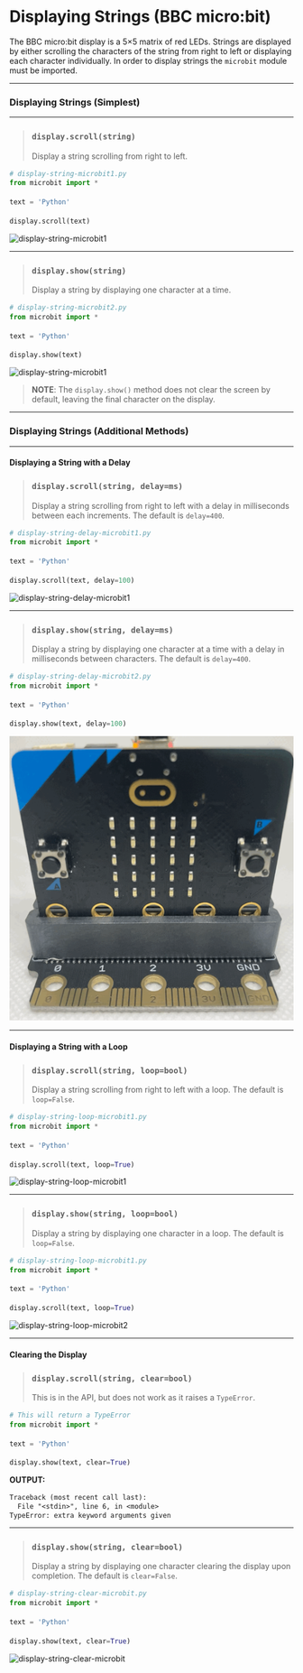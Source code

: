 # Displaying Strings (BBC micro:bit)

The BBC micro:bit display is a 5×5 matrix of red LEDs. Strings are displayed by either scrolling the characters of the string from right to left or displaying each character individually. In order to display strings the `microbit` module must be imported.

---

###  Displaying Strings (Simplest)

---

> ### `display.scroll(string)`
>
> Display a string scrolling from right to left.

```python
# display-string-microbit1.py
from microbit import *

text = 'Python'

display.scroll(text)
```

![display-string-microbit1](images/display-string-microbit1.gif)

---

> ### `display.show(string)`
>
> Display a string by displaying one character at a time.

```python
# display-string-microbit2.py
from microbit import *

text = 'Python'

display.show(text)
```

![display-string-microbit1](images/display-string-microbit2.gif)

> **NOTE**: The `display.show()` method does not clear the screen by default, leaving the final character on the display.

---

### Displaying Strings (Additional Methods)

---

#### Displaying a String with a Delay 

> ### `display.scroll(string, delay=ms)`
>
> Display a string scrolling from right to left with a delay in milliseconds between each increments. The default is `delay=400`.

```python
# display-string-delay-microbit1.py
from microbit import *

text = 'Python'

display.scroll(text, delay=100)
```

![display-string-delay-microbit1](images/display-string-delay-microbit1.gif)

---

> ### `display.show(string, delay=ms)`
>
> Display a string by displaying one character at a time with a delay in milliseconds between characters. The default is `delay=400`.

```python
# display-string-delay-microbit2.py
from microbit import *

text = 'Python'

display.show(text, delay=100)
```

![display-string-delay-microbit2](images/display-string-delay-microbit2.gif)

---

#### Displaying a String with a Loop

> ### `display.scroll(string, loop=bool)`
>
> Display a string scrolling from right to left with a loop. The default is `loop=False`.

```python
# display-string-loop-microbit1.py
from microbit import *

text = 'Python'

display.scroll(text, loop=True)
```

![display-string-loop-microbit1](images/display-string-loop-microbit1.gif)

---

> ### `display.show(string, loop=bool)`
>
> Display a string by displaying one character in a loop. The default is `loop=False`.

```python
# display-string-loop-microbit1.py
from microbit import *

text = 'Python'

display.scroll(text, loop=True)
```

![display-string-loop-microbit2](images/display-string-loop-microbit2.gif)

---

#### Clearing the Display

> ### `display.scroll(string, clear=bool)`
>
> This is in the API, but does not work as it raises a `TypeError`.

```python
# This will return a TypeError
from microbit import *

text = 'Python'

display.show(text, clear=True)
```

**OUTPUT:**

```
Traceback (most recent call last):
  File "<stdin>", line 6, in <module>
TypeError: extra keyword arguments given
```

---

> ### `display.show(string, clear=bool)`
>
> Display a string by displaying one character clearing the display upon completion. The default is `clear=False`.

```python
# display-string-clear-microbit.py
from microbit import *

text = 'Python'

display.show(text, clear=True)
```

![display-string-clear-microbit](images/display-string-clear-microbit.gif)

